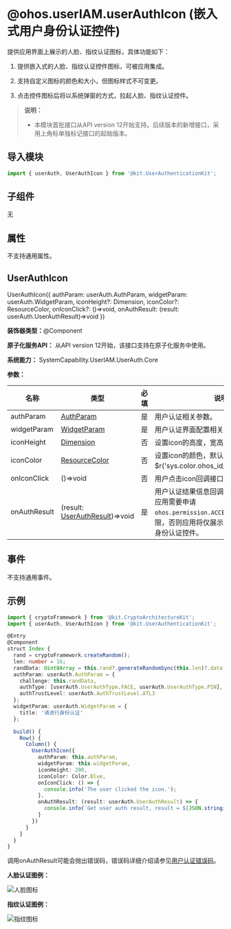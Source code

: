 # @ohos.userIAM.userAuthIcon (嵌入式用户身份认证控件)

<!--Kit: User Authentication Kit-->
<!--Subsystem: UserIAM-->
<!--Owner: @WALL_EYE-->
<!--Designer: @lichangting518-->
<!--Tester: @jane_lz-->
<!--Adviser: @zengyawen-->

提供应用界面上展示的人脸、指纹认证图标，具体功能如下：

1. 提供嵌入式的人脸、指纹认证控件图标，可被应用集成。

2. 支持自定义图标的颜色和大小，但图标样式不可变更。

3. 点击控件图标后将以系统弹窗的方式，拉起人脸、指纹认证控件。

> **说明：**
> - 本模块首批接口从API version 12开始支持。后续版本的新增接口，采用上角标单独标记接口的起始版本。

## 导入模块

```ts
import { userAuth, UserAuthIcon } from '@kit.UserAuthenticationKit';
```

## 子组件

无

## 属性

不支持通用属性。

## UserAuthIcon

UserAuthIcon({
  authParam: userAuth.AuthParam,
  widgetParam: userAuth.WidgetParam,
  iconHeight?: Dimension,
  iconColor?: ResourceColor,
  onIconClick?: ()=>void,
  onAuthResult: (result: userAuth.UserAuthResult)=>void
})

**装饰器类型：**\@Component

**原子化服务API：** 从API version 12开始，该接口支持在原子化服务中使用。

**系统能力：** SystemCapability.UserIAM.UserAuth.Core

**参数：**

| 名称           | 类型                                                         | 必填 | 说明                                                         |
| -------------- | ----------------------------------------------------------- | ---- | ------------------------------------------------------------ |
| authParam      | [AuthParam](js-apis-useriam-userauth.md#authparam10)        | 是   | 用户认证相关参数。                                             |
| widgetParam    | [WidgetParam](js-apis-useriam-userauth.md#widgetparam10)    | 是   | 用户认证界面配置相关参数。                                      |
| iconHeight     | [Dimension](../apis-arkui/arkui-ts/ts-types.md#dimension10) | 否   | 设置icon的高度，宽高比1:1，默认64。                             |
| iconColor      | [ResourceColor](../apis-arkui/arkui-ts/ts-types.md#resourcecolor) | 否   | 设置icon的颜色，默认值：$r('sys.color.ohos_id_color_activated')。|
| onIconClick    | ()=>void                                                      | 否   | 用户点击icon回调接口。                                         |
| onAuthResult   | (result: [UserAuthResult](js-apis-useriam-userauth.md#userauthresult10))=>void| 是   | 用户认证结果信息回调接口。<br>应用需要申请`ohos.permission.ACCESS_BIOMETRIC`权限，否则应用将仅展示图标，无法正常拉起身份认证控件。  |

## 事件

不支持通用事件。

## 示例

```ts
import { cryptoFramework } from '@kit.CryptoArchitectureKit';
import { userAuth, UserAuthIcon } from '@kit.UserAuthenticationKit';

@Entry
@Component
struct Index {
  rand = cryptoFramework.createRandom();
  len: number = 16;
  randData: Uint8Array = this.rand?.generateRandomSync(this.len)?.data;
  authParam: userAuth.AuthParam = {
    challenge: this.randData,
    authType: [userAuth.UserAuthType.FACE, userAuth.UserAuthType.PIN],
    authTrustLevel: userAuth.AuthTrustLevel.ATL3
  };
  widgetParam: userAuth.WidgetParam = {
    title: '请进行身份认证'
  };

  build() {
    Row() {
      Column() {
        UserAuthIcon({
          authParam: this.authParam,
          widgetParam: this.widgetParam,
          iconHeight: 200,
          iconColor: Color.Blue,
          onIconClick: () => {
            console.info('The user clicked the icon.');
          },
          onAuthResult: (result: userAuth.UserAuthResult) => {
            console.info(`Get user auth result, result = ${JSON.stringify(result)}`);
          }
        })
      }
    }
  }
}
```

调用onAuthResult可能会抛出错误码，错误码详细介绍请参见[用户认证错误码](errorcode-useriam.md)。

**人脸认证图例：**

![人脸图标](figures/user_auth_icon_face.png)

**指纹认证图例：**

![指纹图标](figures/user_auth_icon_fingerprint.png)
